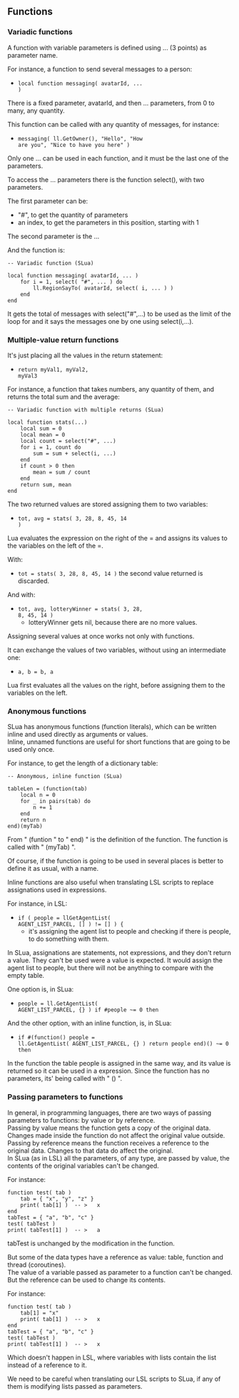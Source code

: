 ## Functions

### Variadic functions

A function with variable parameters is defined using ... (3 points) as parameter name.

For instance, a function to send several messages to a person:
- <code class="language-slua">local function messaging( avatarId, ... )</code>

There is a fixed parameter, avatarId, and then ... parameters, from 0 to many, any quantity.

This function can be called with any quantity of messages, for instance:
- <code class="language-slua">messaging( ll.GetOwner(), "Hello", "How are you", "Nice to have you here" )</code>

Only one ... can be used in each function, and it must be the last one of the parameters.

To access the ... parameters there is the function select(), with two parameters.

The first parameter can be:
- "#", to get the quantity of parameters
- an index, to get the parameters in this position, starting with 1

The second parameter is the ...

And the function is:
<pre class="language-slua"><code class="language-slua">-- Variadic function (SLua)

local function messaging( avatarId, ... )
	for i = 1, select( "#", ... ) do
		ll.RegionSayTo( avatarId, select( i, ... ) )
	end
end</code></pre>

It gets the total of messages with select("#",...) to be used as the limit of the loop for and it says the messages one by one using   select(i,...).

### Multiple-value return functions

It's just placing all the values in the return statement:
- <code class="language-slua">return myVal1, myVal2, myVal3</code>

For instance, a function that takes numbers, any quantity of them, and returns the total sum and the average:
<pre class="language-slua"><code class="language-slua">-- Variadic function with multiple returns (SLua)

local function stats(...)
	local sum = 0
	local mean = 0
	local count = select("#", ...) 
	for i = 1, count do
		sum = sum + select(i, ...)
	end
	if count > 0 then
		mean = sum / count
	end
	return sum, mean
end</code></pre>

The two returned values are stored assigning them to two variables:
- <code class="language-slua">tot, avg = stats( 3, 28, 8, 45, 14 )</code>

Lua evaluates the expression on the right of the = and assigns its values to the variables on the left of the =.

With:
- <code class="language-slua">tot = stats( 3, 28, 8, 45, 14 )</code>
the second value returned is discarded.

And with:
- <code class="language-slua">tot, avg, lotteryWinner = stats( 3, 28, 8, 45, 14 )</code>
  - lotteryWinner gets nil, because there are no more values.

Assigning several values at once works not only with functions.

It can exchange the values of two variables, without using an intermediate one:
- <code class="language-slua">a, b = b, a</code>

Lua first evaluates all the values on the right, before assigning them to the variables on the left.

### Anonymous functions

SLua has anonymous functions (function literals), which can be written inline and used directly as arguments or values.  
Inline, unnamed functions are useful for short functions that are going to be used only once.

For instance, to get the length of a dictionary table:
<pre class="language-slua"><code class="language-slua">-- Anonymous, inline function (SLua)

tableLen = (function(tab)
	local n = 0
	for _ in pairs(tab) do
		n += 1
	end
	return n
end)(myTab)</code></pre>

From " (funtion " to " end) " is the definition of the function. The function is called with " (myTab) ".

Of course, if the function is going to be used in several places is better to define it as usual, with a name.

Inline functions are also useful when translating LSL scripts to replace assignations used in expressions.

For instance, in LSL:
- <code class="language-lsl">if ( people = llGetAgentList( AGENT_LIST_PARCEL, [] ) != [] ) {</code>
  - it's assigning the agent list to people and checking if there is people, to do something with them.

In SLua, assignations are statements, not expressions, and they don't return a value. They can't be used were a value is expected. It would assign the agent list to people, but there will not be anything to compare with the empty table.

One option is, in SLua:
- <code class="language-slua">people = ll.GetAgentList( AGENT_LIST_PARCEL, {} ) if #people ~= 0 then</code>

And the other option, with an inline function, is, in SLua:
- <code class="language-slua">if #(function() people = ll.GetAgentList( AGENT_LIST_PARCEL, {} ) return people end)() ~= 0 then</code>

In the function the table people is assigned in the same way, and its value is returned so it can be used in a expression. Since the function has no parameters, its' being called with " () ".

### Passing parameters to functions

In general, in programming languages, there are two ways of passing parameters to functions: by value or by reference.  
Passing by value means the function gets a copy of the original data. Changes made inside the function do not affect the original value outside.  
Passing by reference means the function receives a reference to the original data. Changes to that data do affect the original.  
In SLua (as in LSL) all the parameters, of any type, are passed by value, the contents of the original variables can't be changed.

For instance:
<pre class="language-slua"><code class="language-slua">function test( tab )
	tab = { "x", "y", "z" }
	print( tab[1] )  -- >   x
end
tabTest = { "a", "b", "c" }
test( tabTest )
print( tabTest[1] )  -- >   a</code></pre>

tabTest is unchanged by the modification in the function.

But some of the data types have a reference as value: table, function and thread (coroutines).  
The value of a variable passed as parameter to a function can't be changed. But the reference can be used to change its contents.

For instance:
<pre class="language-slua"><code class="language-slua">function test( tab )
	tab[1] = "x"
	print( tab[1] )  -- >   x
end
tabTest = { "a", "b", "c" }
test( tabTest )
print( tabTest[1] )  -- >   x</code></pre>

Which doesn't happen in LSL, where variables with lists contain the list instead of a reference to it.

We need to be careful when translating our LSL scripts to SLua, if any of them is modifying lists passed as parameters.
